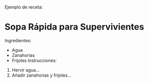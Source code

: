 Ejemplo de receta:
# Sopa Rápida para Supervivientes
Ingredientes:
- Agua
- Zanahorias
- Frijoles
Instrucciones:
1. Hervir agua...
2. Añadir zanahorias y frijoles...